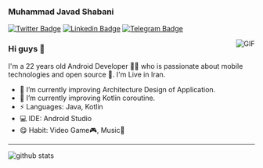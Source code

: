 ### Muhammad Javad Shabani

[![Twitter Badge](https://img.shields.io/badge/-@Muhamma11049470-1ca0f1?style=flat-square&labelColor=1ca0f1&logo=twitter&logoColor=white&link=https://twitter.com/Muhamma11049470)](https://twitter.com/Muhamma11049470) 
[![Linkedin Badge](https://img.shields.io/badge/-mohammad--javad--shabani77-blue?style=flat-square&logo=Linkedin&logoColor=white&link=https://www.linkedin.com/in/mohammad-javad-shabani77/)](https://www.linkedin.com/in/mohammad-javad-shabani77/)
[![Telegram Badge](https://img.shields.io/badge/-@MuhammadــJavad_ـShabani-4f8aff?style=flat-square&labelColor=4f8aff&logo=telegram&logoColor=white&link=https://t.me/Muhammad_Javad_Shabani)](https://t.me/Muhammad_Javad_Shabani) 

<img align="right" alt="GIF" src="https://raw.githubusercontent.com/haoruilee/haoruilee/master/pic/pusheencode.gif" />

### Hi guys 👋
I'm a 22 years old Android Developer 👨‍💻 who is passionate about mobile technologies and open source 👀. I'm Live in Iran.

- 🔭 I’m currently improving Architecture Design of Application.
- 🌱 I’m currently improving Kotlin coroutine.
- ⚡ Languages: Java, Kotlin
- 💻 IDE: Android Studio
- 😋 Habit: Video Game🎮, Music🎵
---------------------------------------------------------------------------------------------------------------------------------------------------------------------------------
![github stats](https://github-readme-stats.vercel.app/api?username=Muhammad-Javad&show_icons=true)
